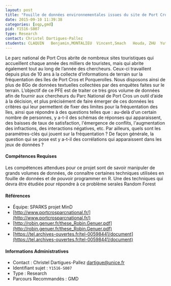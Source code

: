 ```yaml
---
layout: post
title: "Fouille de données environnementales issues du site de Port Cros"
date: 2015-09-10 11:39:38
categories: [oqp,gmd]
pid: Y1516-S007
type: Research
contact: Christel Dartigues-Pallez
students: CLAQUIN	Benjamin,MONTALIEU	Vincent,Smach	Houda, ZHU	Yuting
---
```

       
Le parc national de Port Cros abrite de nombreux sites touristiques qui accueillent chaque année des milliers de touristes, mais qui abrite également tout au long de l’année des chercheurs. Ceux-ci travaillent depuis plus de 10 ans à la collecte d’informations de terrain sur la fréquentation des îles de Port Cros et Porquerolles. Nous disposons ainsi de plus de 8Go de données textuelles collectées par des enquêtes faites sur le terrain.
L’objectif de ce PFE est de traiter ce très gros volume de données afin de fournir aux chercheurs du Parc National de Port Cros un outil d’aide à la décision, et plus précisément de faire émerger de ces données les critères qui leur permettent de fixer des limites pour la fréquentation des îles, ainsi que répondre à des questions telles que : au-delà d'un certain nombre de personnes, y a-t-il des schémas de réponses qui apparaissent, des baisses de taux de satisfaction, l'émergence de conflits, l'augmentation des infractions, des interactions négatives, etc. Par ailleurs, quels sont les paramètres-clés qui jouent sur la fréquentation ? De façon générale, la question qui se pose est y a-t-il des corrélations qui apparaissent dans les jeux de données ?

#### Compétences Requises
Les compétences attendues pour ce projet sont de savoir manipuler de grands volumes de données, de connaître certaines techniques utilisées en fouille de données et de pouvoir programmer en R. Une des techniques qui devra être étudiée pour répondre à ce problème serales Random Forest


#### Références

  * Équipe: SPARKS projet MinD
  * [http://www.portcrosparcnational.fr/](http://www.portcrosparcnational.fr/)
  * [http://robin.genuer.fr/these_Robin.Genuer.pdf](http://robin.genuer.fr/these_Robin.Genuer.pdf)
  * [https://tel.archives-ouvertes.fr/tel-00598441/document](https://tel.archives-ouvertes.fr/tel-00598441/document)

#### Informations Administratives
  * Contact : Christel Dartigues-Pallez <dartigue@unice.fr>
  * Identifiant sujet : `Y1516-S007`
  * Type : Research
  * Parcours Recommandés : GMD
     